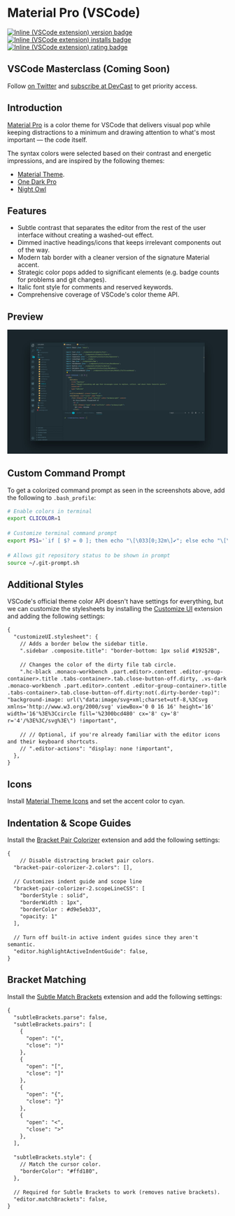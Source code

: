 # Material Pro (VSCode)

[![Inline (VSCode extension) version badge](https://vsmarketplacebadge.apphb.com/version-short/jabacchetta.material-pro.svg?color=blue&style=?style=for-the-badge&logo=visual-studio-code)](https://marketplace.visualstudio.com/items?itemName=jabacchetta.material-pro)
[![Inline (VSCode extension) installs badge](https://vsmarketplacebadge.apphb.com/installs-short/jabacchetta.material-pro.svg?color=blue)](https://marketplace.visualstudio.com/items?itemName=jabacchetta.material-pro)
[![Inline (VSCode extension) rating badge](https://vsmarketplacebadge.apphb.com/rating-short/jabacchetta.material-pro.svg?color=blue)](https://marketplace.visualstudio.com/items?itemName=jabacchetta.material-pro)

## VSCode Masterclass (Coming Soon)

Follow [on Twitter](https://twitter.com/devcastcode) and [subscribe at DevCast](https://www.devcast.app/) to get priority access.

## Introduction

[Material Pro](https://marketplace.visualstudio.com/items?itemName=jabacchetta.material-pro) is a
color theme for VSCode that delivers visual pop while keeping distractions to a minimum and drawing
attention to what's most important — the code itself.

The syntax colors were selected based on their contrast and energetic impressions, and are inspired
by the following themes:

- [Material Theme](https://marketplace.visualstudio.com/items?itemName=Equinusocio.vsc-material-theme).
- [One Dark Pro](https://marketplace.visualstudio.com/items?itemName=zhuangtongfa.Material-theme)
- [Night Owl](https://marketplace.visualstudio.com/items?itemName=sdras.night-owl)

## Features

- Subtle contrast that separates the editor from the rest of the user interface without creating a
  washed-out effect.
- Dimmed inactive headings/icons that keeps irrelevant components out of the way.
- Modern tab border with a cleaner version of the signature Material accent.
- Strategic color pops added to significant elements (e.g. badge counts for problems and git changes).
- Italic font style for comments and reserved keywords.
- Comprehensive coverage of VSCode's color theme API.

## Preview

![Preview](https://github.com/jabacchetta/material-pro/raw/master/./images/screenshot.jpg)

## Custom Command Prompt

To get a colorized command prompt as seen in the screenshots above, add the following to `.bash_profile`:

```bash
# Enable colors in terminal
export CLICOLOR=1

# Customize terminal command prompt
export PS1='`if [ $? = 0 ]; then echo "\[\033[0;32m\]✔"; else echo "\[\033[0;31m\]✘"; fi` \[\033[0;34m\] \w\[\033[35m\]$(__git_ps1 " %s") \[\033[0;36m\]>\[\033[00m\] '

# Allows git repository status to be shown in prompt
source ~/.git-prompt.sh
```

## Additional Styles

VSCode's official theme color API doesn't have settings for everything, but we can customize the
stylesheets by installing the [Customize
UI](https://marketplace.visualstudio.com/items?itemName=iocave.customize-ui) extension and adding
the following settings:

```jsonc
{
  "customizeUI.stylesheet": {
    // Adds a border below the sidebar title.
    ".sidebar .composite.title": "border-bottom: 1px solid #19252B",

    // Changes the color of the dirty file tab circle.
    ".hc-black .monaco-workbench .part.editor>.content .editor-group-container>.title .tabs-container>.tab.close-button-off.dirty, .vs-dark .monaco-workbench .part.editor>.content .editor-group-container>.title .tabs-container>.tab.close-button-off.dirty:not(.dirty-border-top)": "background-image: url(\"data:image/svg+xml;charset=utf-8,%3Csvg xmlns='http://www.w3.org/2000/svg' viewBox='0 0 16 16' height='16' width='16'%3E%3Ccircle fill='%2300bcd480' cx='8' cy='8' r='4'/%3E%3C/svg%3E\") !important",

    // // Optional, if you're already familiar with the editor icons and their keyboard shortcuts.
    // ".editor-actions": "display: none !important",
  },
}
```

## Icons

Install [Material Theme Icons](https://marketplace.visualstudio.com/items?itemName=Equinusocio.vsc-material-theme-icons) and
set the accent color to cyan.

## Indentation & Scope Guides

Install the [Bracket Pair
Colorizer](https://marketplace.visualstudio.com/items?itemName=CoenraadS.bracket-pair-colorizer-2) extension and
add the following settings:

```jsonc
{
    // Disable distracting bracket pair colors.
  "bracket-pair-colorizer-2.colors": [],

  // Customizes indent guide and scope line
  "bracket-pair-colorizer-2.scopeLineCSS": [
    "borderStyle : solid",
    "borderWidth : 1px",
    "borderColor : #d9e5eb33",
    "opacity: 1"
  ],

  // Turn off built-in active indent guides since they aren't semantic.
  "editor.highlightActiveIndentGuide": false,
}
```

## Bracket Matching

Install the [Subtle Match
Brackets](https://marketplace.visualstudio.com/items?itemName=rafamel.subtle-brackets) extension and
add the following settings:

```jsonc
{
  "subtleBrackets.parse": false,
  "subtleBrackets.pairs": [
    {
      "open": "(",
      "close": ")"
    },
    {
      "open": "[",
      "close": "]"
    },
    {
      "open": "{",
      "close": "}"
    },
    {
      "open": "<",
      "close": ">"
    },
  ],

  "subtleBrackets.style": {
    // Match the cursor color.
    "borderColor": "#ffd180",
  },

  // Required for Subtle Brackets to work (removes native brackets).
  "editor.matchBrackets": false,
}
```
